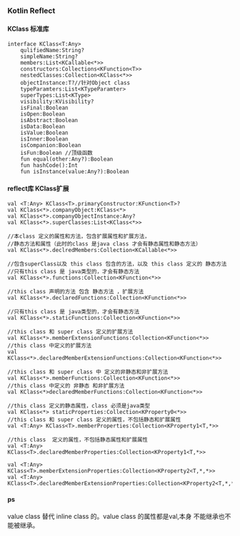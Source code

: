 ### Kotlin Reflect 
#### KClass 标准库
    interface KClass<T:Any>
        qulifiedName:String?
        simpleName:String?
        members:List<KCallable<*>>
        constructors:Collections<KFunction<T>>
        nestedClasses:Collection<KClass<*>>
        objectInstance:T?//针对Object class
        typeParamters:List<KTypeParamter>
        superTypes:List<KType>
        visibility:KVisibility?
        isFinal:Boolean
        isOpen:Boolean
        isAbstract:Boolean
        isData:Boolean
        isValue:Boolean
        isInner:Boolean
        isCompanion:Boolean
        isFun:Boolean //顶级函数
        fun equal(other:Any?):Boolean
        fun hashCode():Int
        fun isInstance(value:Any?):Boolean

#### reflect库 KClass扩展
    val <T:Any> KClass<T>.primaryConstructor:KFunction<T>?
    val KClass<*>.companyObject:KClass<*>
    val KClass<*>.companyObjectInstance:Any?
    val KClass<*>.superClasses:List<KClass<*>>

    //本class 定义的属性和方法，包含扩展属性和扩展方法，
    //静态方法和属性（此时的class 是java class 才会有静态属性和静态方法）
    val KClass<*>.declredMembers:Collection<KCallable<*>>

    //包含superClass以及 this class 包含的方法，以及 this class 定义的 静态方法
    //只有this class 是 java类型的，才会有静态方法
    val KClass<*>.functions:Collection<KFunction<*>>

    //this class 声明的方法 包含 静态方法 ，扩展方法
    val KClass<*>.declaredFunctions:Collection<KFunction<*>>
    
    //只有this class 是 java类型的，才会有静态方法
    val KClass<*>.staticFunctions:Collection<KFunction<*>>
    
    //this class 和 super class 定义的扩展方法
    val KClass<*>.memberExtensionFunctions:Collection<KFunction<*>>
    //this class 中定义的扩展方法
    val KClass<*>.declaredMemberExtensionFunctions:Collection<KFunction<*>>

    //this class 和 super class 中 定义的非静态和非扩展方法
    val KClass<*>.memberFunctions:Collection<KFunction<*>>
    //this class 中定义的 非静态 和非扩展方法
    val KClass<*>declaredMemberFunctions:Collection<KFunction<*>>

    //this class 定义的静态属性，class 必须是java类型 
    val KClass<*> staticProperties:Collection<KProperty0<*>>
    //this class 和 super class 定义的属性，不包括静态和扩展属性
    val <T:Any> KClass<T>.memberProperties:Collection<KProperty1<T,*>>
    
    //this class  定义的属性，不包括静态属性和扩展属性
    val <T:Any> KClass<T>.declaredMemberProperties:Collection<KProperty1<T,*>>
    
    val <T:Any> KClass<T>.memberExtensionProperties:Collection<KProperty2<T,*,*>>
    val <T:Any> KClass<T>.declaredMemberExtensionProperties:Collection<KProperty2<T,*,*>>

    
    

#### ps
value class 替代 inline class 的。value class 的属性都是val,本身
不能继承也不能被继承。